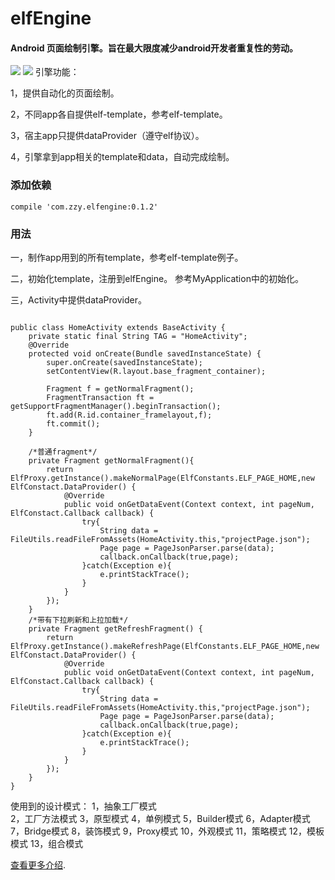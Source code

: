 # elfEngine
#### Android 页面绘制引擎。旨在最大限度减少android开发者重复性的劳动。

![](https://raw.githubusercontent.com/zealot2002/elfEngine/5039f72a9342ef40a7e42f8ebc1c09a631a0d39c/core/src/main/java/com/screen/elf-page.png) 
![](https://raw.githubusercontent.com/zealot2002/elfEngine/5039f72a9342ef40a7e42f8ebc1c09a631a0d39c/core/src/main/java/com/screen/elf-page.png) 
引擎功能：  

1，提供自动化的页面绘制。  

2，不同app各自提供elf-template，参考elf-template。  

3，宿主app只提供dataProvider（遵守elf协议）。  

4，引擎拿到app相关的template和data，自动完成绘制。  


### 添加依赖
```
compile 'com.zzy.elfengine:0.1.2'
```

### 用法
一，制作app用到的所有template，参考elf-template例子。  
  
  
二，初始化template，注册到elfEngine。 参考MyApplication中的初始化。   


三，Activity中提供dataProvider。    

```

public class HomeActivity extends BaseActivity {
    private static final String TAG = "HomeActivity";
    @Override
    protected void onCreate(Bundle savedInstanceState) {
        super.onCreate(savedInstanceState);
        setContentView(R.layout.base_fragment_container);

        Fragment f = getNormalFragment();
        FragmentTransaction ft = getSupportFragmentManager().beginTransaction();
        ft.add(R.id.container_framelayout,f);
        ft.commit();
    }

    /*普通fragment*/
    private Fragment getNormalFragment(){
        return ElfProxy.getInstance().makeNormalPage(ElfConstants.ELF_PAGE_HOME,new ElfConstact.DataProvider() {
            @Override
            public void onGetDataEvent(Context context, int pageNum, ElfConstact.Callback callback) {
                try{
                    String data = FileUtils.readFileFromAssets(HomeActivity.this,"projectPage.json");
                    Page page = PageJsonParser.parse(data);
                    callback.onCallback(true,page);
                }catch(Exception e){
                    e.printStackTrace();
                }
            }
        });
    }
    /*带有下拉刷新和上拉加载*/
    private Fragment getRefreshFragment() {
        return ElfProxy.getInstance().makeRefreshPage(ElfConstants.ELF_PAGE_HOME,new ElfConstact.DataProvider() {
            @Override
            public void onGetDataEvent(Context context, int pageNum, ElfConstact.Callback callback) {
                try{
                    String data = FileUtils.readFileFromAssets(HomeActivity.this,"projectPage.json");
                    Page page = PageJsonParser.parse(data);
                    callback.onCallback(true,page);
                }catch(Exception e){
                    e.printStackTrace();
                }
            }
        });
    }
}
```

使用到的设计模式：
1，抽象工厂模式   
2，工厂方法模式
3，原型模式
4，单例模式
5，Builder模式
6，Adapter模式
7，Bridge模式
8，装饰模式
9，Proxy模式
10，外观模式
11，策略模式
12，模板模式
13，组合模式

<p><a href="https://github.com/zealot2002/elfEngine/wiki/elf-page介绍">
查看更多介绍</a>.</p>
